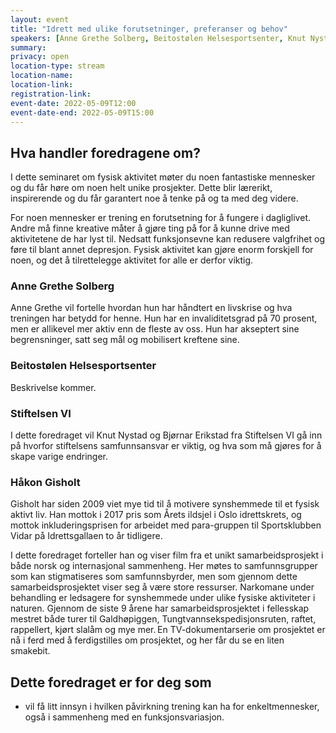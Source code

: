 ```yaml
---
layout: event
title: "Idrett med ulike forutsetninger, preferanser og behov"
speakers: [Anne Grethe Solberg, Beitostølen Helsesportsenter, Knut Nystad og Bjørnar Erikstad fra Stifelsen VI, Håkon Gisholt]
summary:
privacy: open
location-type: stream
location-name: 
location-link:
registration-link:
event-date: 2022-05-09T12:00
event-date-end: 2022-05-09T15:00
---
```


## Hva handler foredragene om?
I dette seminaret om fysisk aktivitet møter du noen fantastiske mennesker og du får høre om noen 
helt unike prosjekter. Dette blir lærerikt, inspirerende og du får 
garantert noe å tenke på og ta med deg videre.

For noen mennesker er trening en forutsetning for å fungere i dagliglivet. 
Andre må finne kreative måter å gjøre ting på for å kunne drive med aktivitetene de har lyst til. 
Nedsatt funksjonsevne kan redusere valgfrihet og føre til blant annet depresjon. 
Fysisk aktivitet kan gjøre enorm forskjell for noen, og det å tilrettelegge aktivitet for alle 
er derfor viktig. 

### Anne Grethe Solberg 
Anne Grethe vil fortelle hvordan hun har håndtert en livskrise og hva treningen har betydd for henne. Hun har en invaliditetsgrad på 70 prosent, men er allikevel mer aktiv enn de fleste av oss. Hun har akseptert sine begrensninger, satt seg mål og mobilisert kreftene sine.  

### Beitostølen Helsesportsenter 
Beskrivelse kommer. 

### Stiftelsen VI 
I dette foredraget vil Knut Nystad og Bjørnar Erikstad fra Stiftelsen VI gå inn på hvorfor stiftelsens samfunnsansvar er viktig, og hva som må gjøres for å skape varige endringer. 

### Håkon Gisholt 
Gisholt har siden 2009 viet mye tid til å motivere synshemmede til et fysisk aktivt liv. Han mottok i 2017 pris som Årets ildsjel i Oslo idrettskrets, og mottok inkluderingsprisen for arbeidet med para-gruppen til Sportsklubben Vidar på Idrettsgallaen to år tidligere. 

I dette foredraget forteller han og viser film fra et unikt samarbeidsprosjekt i både norsk og internasjonal sammenheng. Her møtes to samfunnsgrupper som kan stigmatiseres som samfunnsbyrder, men som gjennom dette samarbeidsprosjektet viser seg å være store ressurser. Narkomane under behandling er ledsagere for synshemmede under ulike fysiske aktiviteter i naturen. Gjennom de siste 9 årene har samarbeidsprosjektet i fellesskap mestret både turer til Galdhøpiggen, Tungtvannsekspedisjonsruten, raftet, rappellert, kjørt slalåm og mye mer. En TV-dokumentarserie om prosjektet er nå i ferd med å ferdigstilles om prosjektet, og her får du se en liten smakebit. 

## Dette foredraget er for deg som
- vil få litt innsyn i hvilken påvirkning trening kan ha for enkeltmennesker, også i sammenheng med en funksjonsvariasjon.
